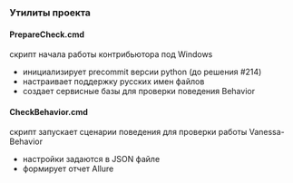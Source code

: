 ### Утилиты проекта

#### PrepareCheck.cmd

скрипт начала работы контрибьютора под Windows

* инициализирует precommit версии python (до решения #214)
* настраивает поддержку русских имен файлов
* создает сервисные базы для проверки поведения Behavior


#### CheckBehavior.cmd

скрипт запускает сценарии поведения для проверки работы Vanessa-Behavior

* настройки задаются в JSON файле
* формирует отчет Allure





